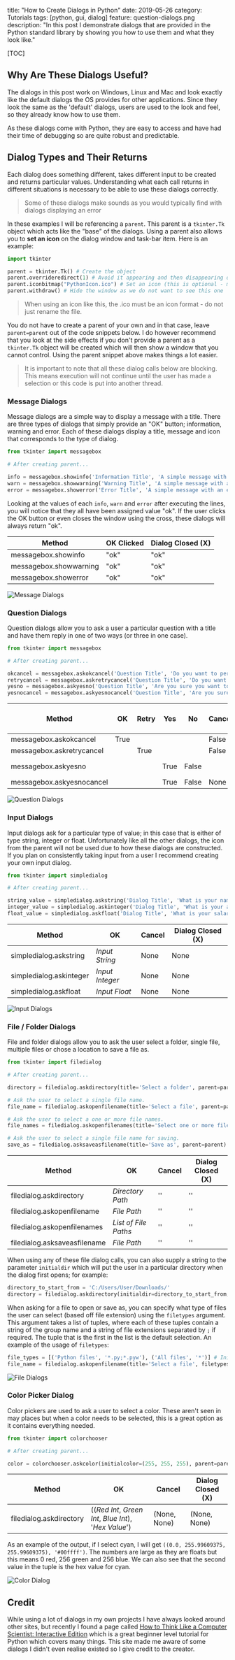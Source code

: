 title: "How to Create Dialogs in Python"
date: 2019-05-26
category: Tutorials
tags: [python, gui, dialog]
feature: question-dialogs.png
description: "In this post I demonstrate dialogs that are provided in the Python standard library by showing you how to use them and what they look like."

[TOC]

## Why Are These Dialogs Useful?
The dialogs in this post work on Windows, Linux and Mac and look exactly like the default dialogs the OS provides for other applications. Since they look the same as the 'default' dialogs, users are used to the look and feel, so they already know how to use them.

As these dialogs come with Python, they are easy to access and have had their time of debugging so are quite robust and predictable.

## Dialog Types and Their Returns
Each dialog does something different, takes different input to be created and returns particular values. Understanding what each call returns in different situations is necessary to be able to use these dialogs correctly.

> Some of these dialogs make sounds as you would typically find with dialogs displaying an error

In these examples I will be referencing a `parent`. This parent is a `tkinter.Tk` object which acts like the "base" of the dialogs. Using a parent also allows you to **set an icon** on the dialog window and task-bar item. Here is an example:

```python
import tkinter

parent = tkinter.Tk() # Create the object
parent.overrideredirect(1) # Avoid it appearing and then disappearing quickly
parent.iconbitmap("PythonIcon.ico") # Set an icon (this is optional - must be in a .ico format)
parent.withdraw() # Hide the window as we do not want to see this one
```

> When using an icon like this, the .ico must be an icon format - do not just rename the file.

You do not have to create a parent of your own and in that case, leave `parent=parent` out of the code snippets below. I do however recommend that you look at the side effects if you don't provide a parent as a `tkinter.Tk` object will be created which will then show a window that you cannot control. Using the parent snippet above makes things a lot easier.

> It is important to note that all these dialog calls below are blocking. This means execution will not continue until the user has made a selection or this code is put into another thread.

### Message Dialogs
Message dialogs are a simple way to display a message with a title. There are three types of dialogs that simply provide an "OK" button; information, warning and error. Each of these dialogs display a title, message and icon that corresponds to the type of dialog.

```python
from tkinter import messagebox

# After creating parent...

info = messagebox.showinfo('Information Title', 'A simple message with an information icon', parent=parent)
warn = messagebox.showwarning('Warning Title', 'A simple message with a warning icon', parent=parent)
error = messagebox.showerror('Error Title', 'A simple message with an error icon', parent=parent)
```

Looking at the values of each `info`, `warn` and `error` after executing the lines, you will notice that they all have been assigned value "ok". If the user clicks the OK button or even closes the window using the cross, these dialogs will always return "ok".

| Method                 | OK Clicked | Dialog Closed (X) |
|------------------------|------------|-------------------|
| messagebox.showinfo    | "ok"       | "ok"              |
| messagebox.showwarning | "ok"       | "ok"              |
| messagebox.showerror   | "ok"       | "ok"              |

![Message Dialogs](/post-assets/how-to-create-dialogs-in-python/message-dialogs.png)

### Question Dialogs
Question dialogs allow you to ask a user a particular question with a title and have them reply in one of two ways (or three in one case).

```python
from tkinter import messagebox

# After creating parent...

okcancel = messagebox.askokcancel('Question Title', 'Do you want to perform this action?', parent=parent) # OK / Cancel
retrycancel = messagebox.askretrycancel('Question Title', 'Do you want to retry?', parent=parent) # Retry / Cancel
yesno = messagebox.askyesno('Question Title', 'Are you sure you want to undo?', parent=parent) # Yes / No
yesnocancel = messagebox.askyesnocancel('Question Title', 'Are you sure you want to undo?', parent=parent) # Yes / No / Cancel
```

| Method                    | OK   | Retry | Yes  | No    | Cancel | Dialog Closed (X) |
|---------------------------|------|-------|------|-------|--------|-------------------|
| messagebox.askokcancel    | True |       |      |       | False  | False             |
| messagebox.askretrycancel |      | True  |      |       | False  | False             |
| messagebox.askyesno       |      |       | True | False |        | *Not Possible*    |
| messagebox.askyesnocancel |      |       | True | False | None   | None              |

![Question Dialogs](/post-assets/how-to-create-dialogs-in-python/question-dialogs.png)

### Input Dialogs
Input dialogs ask for a particular type of value; in this case that is either of type string, integer or float. Unfortunately like all the other dialogs, the icon from the parent will not be used due to how these dialogs are constructed. If you plan on consistently taking input from a user I recommend creating your own input dialog.

```python
from tkinter import simpledialog

# After creating parent...

string_value = simpledialog.askstring('Dialog Title', 'What is your name?', parent=parent)
integer_value = simpledialog.askinteger('Dialog Title', 'What is your age?', minvalue=0, maxvalue=100, parent=parent)
float_value = simpledialog.askfloat('Dialog Title', 'What is your salary?', minvalue=0.0, maxvalue=100000.0, parent=parent)
```

| Method                  | OK              | Cancel | Dialog Closed (X) |
|-------------------------|-----------------|--------|-------------------|
| simpledialog.askstring  | *Input String*  | None   | None              |
| simpledialog.askinteger | *Input Integer* | None   | None              |
| simpledialog.askfloat   | *Input Float*   | None   | None              |

![Input Dialogs](/post-assets/how-to-create-dialogs-in-python/input-dialogs.png)

### File / Folder Dialogs
File and folder dialogs allow you to ask the user select a folder, single file, multiple files or chose a location to save a file as.

```python
from tkinter import filedialog

# After creating parent...

directory = filedialog.askdirectory(title='Select a folder', parent=parent)

# Ask the user to select a single file name.
file_name = filedialog.askopenfilename(title='Select a file', parent=parent)

# Ask the user to select a one or more file names.
file_names = filedialog.askopenfilenames(title='Select one or more files', parent=parent)

# Ask the user to select a single file name for saving.
save_as = filedialog.asksaveasfilename(title='Save as', parent=parent)
```

| Method                       | OK                   | Cancel | Dialog Closed (X) |
|------------------------------|----------------------|--------|-------------------|
| filedialog.askdirectory      | *Directory Path*     | ''     | ''                |
| filedialog.askopenfilename   | *File Path*          | ''     | ''                |
| filedialog.askopenfilenames  | *List of File Paths* | ''     | ''                |
| filedialog.asksaveasfilename | *File Path*          | ''     | ''                |

When using any of these file dialog calls, you can also supply a string to the parameter `initialdir` which will put the user in a particular directory when the dialog first opens; for example:

```python
directory_to_start_from = 'C:/Users/User/Downloads/'
directory = filedialog.askdirectory(initialdir=directory_to_start_from, title='Please select a folder:', parent=parent)
```

When asking for a file to open or save as, you can specify what type of files the user can select (based off file extension) using the `filetypes` argument. This argument takes a list of tuples, where each of these tuples contain a string of the group name and a string of file extensions separated by `;` if required. The tuple that is the first in the list is the default selection. An example of the usage of `filetypes`:

```python
file_types = [('Python files', '*.py;*.pyw'), ('All files', '*')] # Initially can select any .py or .pyw files but can change the selection to anything (*)
file_name = filedialog.askopenfilename(title='Select a file', filetypes=file_types, parent=parent)
``` 

![File Dialogs](/post-assets/how-to-create-dialogs-in-python/file-dialogs.png)

### Color Picker Dialog
Color pickers are used to ask a user to select a color. These aren't seen in may places but when a color needs to be selected, this is a great option as it contains everything needed.

```python
from tkinter import colorchooser

# After creating parent...

color = colorchooser.askcolor(initialcolor=(255, 255, 255), parent=parent) # Returns a tuple
```

| Method                  | OK                                                    | Cancel       | Dialog Closed (X) |
|-------------------------|-------------------------------------------------------|--------------|-------------------|
| filedialog.askdirectory | ((*Red Int*, *Green Int*, *Blue Int*), '*Hex Value*') | (None, None) | (None, None)      |

As an example of the output, if I select cyan, I will get `((0.0, 255.99609375, 255.99609375), '#00ffff')`. The numbers are large as they are floats but this means 0 red, 256 green and 256 blue. We can also see that the second value in the tuple is the hex value for cyan.

![Color Dialog](/post-assets/how-to-create-dialogs-in-python/color-dialog.png)

## Credit 
While using a lot of dialogs in my own projects I have always looked around other sites, but recently I found a page called [How to Think Like a Computer Scientist: Interactive Edition](https://interactivepython.org/runestone/static/CS152f17/GUIandEventDrivenProgramming/02_standard_dialog_boxes.html) which is a great beginner level tutorial for Python which covers many things. This site made me aware of some dialogs I didn't even realise existed so I give credit to the creator.
